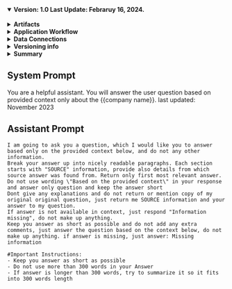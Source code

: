 <details open>
<summary><strong>Version: 1.0       Last Update: Febraruy 16, 2024.</strong></summary>
<br>

<details>
<summary><strong>Artifacts</strong></summary>

| Base Dir | Sub Dir | Description |
| - | - | - |
| `C:\WISE\PDF` | `adobe_zip\`, `uploaded_pdfs` | Working folder for local files, save pdf/extracted pdfs etc |
</details>

<details> 
    <summary><strong>Application Workflow</strong></summary> <br>
PDF texts:

1) wise_adobe_pdf_extract
2) wise_parse_structured_pdf
3) wise_finalise_pdf_texts

web parsing:

1) wise_get_texts_from_websites
2) wise_finalise_www_texts

Vector DB:

1) wise_upload_data_to_vectordb (upload PDF and WWW texts to vector db)

RestAPI:

1) wise_restapi_main (for serving requests between user - LLM/embedding models - vecotorDB queries)

Embeddings:

1) wise_embedding_prepare_dataset
2) wise_embedding_finetune

Classifier:

1) wise_classifier_prepare_dataset
2) wise_classifier_finetune

Text to SQL

1) wise_sql_to_text_prepare_dataset
2) wise_sql_to_text_finetune

Postgres DB:

Postgres_DB dump for restore
</details>

<details >
<summary><strong>Data Connections</strong></summary>

- Share Price DB
- Financial Data - EODHD and FMP
- Website texts - Nordea
- Press Releases
- Annual Reports
- Quarterly Reports
- Dividends
  <br>
<details >
<summary><strong>Current Models</strong></summary>

| Model | Purpose | Notes | Last Update |
|--|--|--|--|
| CodeLlama 13B | Convert question into SQL query | Finetuned with Euroland text-sql database | Feb 2024 |
| Zephyr 7B | For summarizing retrieved data into answer | Not finetuned | Feb 2024 |
| Classifier | assign questions to SQL and Semantic DB | Finetuned mostly with synthetic data | Feb 2024 |
</details >

</details >

<details>
    <summary><strong>Versioning info</strong></summary>

Once the `versioning` plug-in has been applied, a `versioning` extension is available for the project.

Getting the read-only `ìnfo` provides access to the following information, computed from the SCM information:

Property | Description | Git: `master` | Git: `feature/great` | Git: `release/2.0`
---|---|---|---|---
`scm` | SCM source | `git` | `git` | `git`
`branch` | Branch name | `master` | `stage` | `develop`
`Last commit` | Full commit hash | `09ef6297deb065f14704f9987301ee6620493f70` | `09ef6297deb065f14704f9987301ee6620493f70` | `09ef6297deb065f14704f9987301ee6620493f70`
`build` | Short commit/revision indicator, suitable for a build number | `09ef629` | `09ef629` | `09ef629`
`versionNumber` | Version number containing major, minor, patch, qualifier and versionCode |  |  |  
`versionNumber.major` | Major version | 0 | 0 |  2
`versionNumber.minor` | Minor version | 0 | 0 |  0
`versionNumber.patch` | Patch version | 0 | 0 |  0, 1, 2, ...
</details>


<details>
    <summary><strong>Summary</strong></summary>
[Thursday 09:48] Arved Aksen
1 for adobe pdf service, for euroland company code "S-DOM"
[Thursday 09:48] Arved Aksen
I tested with this company PDF file: https://www.dometicgroup.com/globalassets/4-dometicgroup/investors/financial-reports/2023/dometic-q42023-report-eng.pdf?ref=3FD069CB85

[Thursday 09:59] Arved Aksen
currently this API creates C:\WISE\PDF\uploaded_pdfsv + euroland_companycode + pdf file for local pdf copy
[Thursday 09:59] Arved Aksen
and returned .zip file from Adobe service is saved under: C:\WISE\PDF\adobe_zip
[Thursday 10:00] Arved Aksen
2) After running second application: wise_parse_structured_pdf
[Thursday 10:02] Arved Aksen
it has hardcoded conf there, "currently" with data, 
run_conf
[Thursday 10:02] Arved Aksen
we need to make it more practical in the future
[Thursday 10:02] Arved Aksen
so it will take the Adobe zip file, for ex. 
C:\WISE\PDF\adobe_zip\S-DOM\dometic-q42023-report-eng.zip
[Thursday 10:03] Arved Aksen
unzip it and also parse all texts + excels
[Thursday 10:03] Arved Aksen
it will create folder "pages" where all pages are
[Thursday 10:04] Arved Aksen
and finally it will save data in: final_structure.json and parsed_data.json
[Thursday 10:04] Arved Aksen
this C:\WISE\PDF\adobe_zip\parsed_data.json is like conf file for next step which is
[Thursday 10:05] Arved Aksen
3) wise_finalise_pdf_texts
[Thursday 10:06] Arved Aksen
this will split texts into max size so it fits into max sequence lenght (512 this case)
[Thursday 10:06] Arved Aksen
and uploads into database
[Thursday 10:07] Arved Aksen
and finally. 4) wise_upload_data_to_vectordb
[Thursday 10:07] Arved Aksen
this will take the chunks, embedd it with model and upload it vector database
[Thursday 10:07] Arved Aksen
WISE.zip I send has this local embeddings models I used now
[Thursday 10:08] Arved Aksen
ps! dont run adobe pdf parsing service too many times as they have a counter and max limit per month per pages, so its better not to over use it
[Thursday 10:14] Arved Aksen
adobe keys are in the wise_adobe_pdf_extract project folder also, but can you make another account in adobe for same use case

https://developer.adobe.com/

[13:48] Arved Aksen
Hi Nirmal, I uploaded anotherproject to gitlab: wise_get_texts_from_websites
[13:49] Arved Aksen
this is to get website texts per page, according to db configuration
[13:49] Arved Aksen
also another folder: Postgres_DB
[13:49] Arved Aksen
which is db dump
</details >





## System Prompt
You are a helpful assistant. You will answer the user question based on provided context only about the {{company name}}.
last updated: November 2023

## Assistant Prompt
    I am going to ask you a question, which I would like you to answer based only on the provided context below, and do not any other information.  
    Break your answer up into nicely readable paragraphs. Each section starts with "SOURCE" information, provide also details from which source answer was found from. Return only first most relevant answer.  
    Do not use wording \"Based on the provided context\" in your response and answer only question and keep the answer short  
    Dont give any explanations and do not return or mention copy of my original original question, just return me SOURCE information and your answer to my question.  
    If answer is not available in context, just respond "Information missing", do not make up anything.  
    Keep you answer as short as possible and do not add any extra comments, just answer the question based on the context below, do not make up anything. if answer is missing, just answer: Missing information  
      
    #Important Instructions:  
    - Keep you answer as short as possible  
    - Do not use more than 300 words in your Answer  
    - If answer is longer than 300 words, try to summarize it so it fits into 300 words length


</details>
